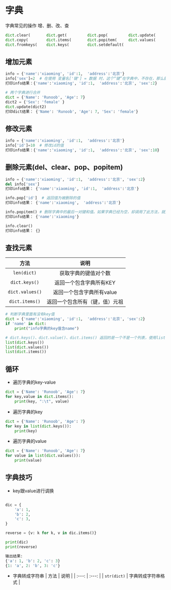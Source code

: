 # 字典
字典常见的操作 增、删、改、查

```python
dict.clear(       dict.get(         dict.pop(         dict.update(
dict.copy(        dict.items(       dict.popitem(     dict.values(
dict.fromkeys(    dict.keys(        dict.setdefault( 
```
## 增加元素
```python
info = {'name':'xiaoming', 'id':1,  'address':'北京'}
info['sex']=2  # 在使用 变量名['键'] = 数据 时，这个“键”在字典中，不存在，那么就会新增这个元素
打印info结果：{'name':'xiaoming', 'id':1,  'address':'北京', 'sex':2}

# 两个字典进行合并
dict = {'Name': 'Runoob', 'Age': 7}
dict2 = {'Sex': 'female' }
dict.update(dict2)
打印dict结果： {'Name': 'Runoob', 'Age': 7, 'Sex': 'female'}
```

## 修改元素
```python
info = {'name':'xiaoming', 'id':1,  'address':'北京'}
info['id']=10  # 修改id的值
打印info结果：{'name':'xiaoming', 'id':1,  'address':'北京', 'sex':10}
```

## 删除元素(del、clear、pop、popitem)
```python
info = {'name':'xiaoming', 'id':1,  'address':'北京', 'sex':2}
del info['sex']
打印info结果： {'name':'xiaoming', 'id':1,  'address':'北京'}

info.pop['id']  # 返回值为被删除的值
打印info结果： {'name':'xiaoming',  'address':'北京'}

info.popitem() # 删除字典中的最后一对键和值。如果字典已经为空，却调用了此方法，就报出KeyError异常。
打印info结果： {'name':'xiaoming'}

info.clear()
打印info结果： {}
```

## 查找元素
| 方法 | 说明 |
| :---: | :---: |
| `len(dict)` | 获取字典的键值对个数 | 
| `dict.keys()` | 返回一个包含字典所有KEY |
| `dict.values()` | 返回一个包含字典所有value |
| `dict.items()` | 返回一个包含所有（键，值）元祖 |

```python
# 判断字典里面有没有key值
dict = {'name':'xiaoming', 'id':1,  'address':'北京', 'sex':2}
if 'name' in dict:
    print("info字典的key值含name")

# dict.keys()、dict.value()、dict.items() 返回的是一个不是一个列表，使用list
list(dict.keys())
list(dict.values())
list(dict.items())
```

## 循环
* 遍历字典的key-value
```python
dict = {'Name': 'Runoob', 'Age': 7}
for key,value in dict.items():
    print(key, ":\t", value)
```
* 遍历字典的key
```python
dict = {'Name': 'Runoob', 'Age': 7}
for key in list(dict.keys()):
    print(key)
```

* 遍历字典的value
```python
dict = {'Name': 'Runoob', 'Age': 7}
for value in list(dict.values()):
    print(value)
```

## 字典技巧

* key跟value进行调换

```python

dic = {
    'a': 1,
    'b': 2,
    'c': 3,
}

reverse = {v: k for k, v in dic.items()}

print(dic)
print(reverse)

输出结果:
{'a': 1, 'b': 2, 'c': 3}
{1: 'a', 2: 'b', 3: 'c'}

```

*  字典转成字符串
| 方法 | 说明 | 
| :---: | :---: | 
| `str(dict)` | 字典转成字符串格式 | 